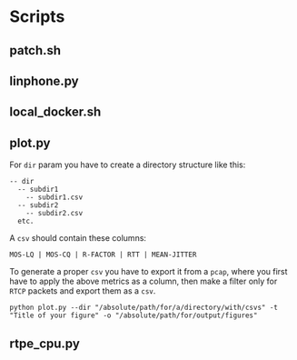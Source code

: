 # Scripts

## patch.sh

## linphone.py

## local_docker.sh

## plot.py

For `dir` param you have to create a directory structure like this: 

```
-- dir
  -- subdir1
    -- subdir1.csv
  -- subdir2
    -- subdir2.csv
  etc.
```

A `csv` should contain these columns: 

```
MOS-LQ | MOS-CQ | R-FACTOR | RTT | MEAN-JITTER
```

To generate a proper `csv` you have to export it from a `pcap`, where you first have to 
apply the above metrics as a column, then make a filter only for `RTCP` packets and export them 
as a `csv`.

```
python plot.py --dir "/absolute/path/for/a/directory/with/csvs" -t "Title of your figure" -o "/absolute/path/for/output/figures"
```

## rtpe_cpu.py